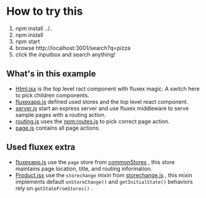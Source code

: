 How to try this
===============

1. npm install ../..
2. npm install
3. npm start
4. browse http://localhost:3001/search?q=pizza
5. click the inputbox and search anything!

What's in this example
----------------------
* <a href="components/Html.jsx">Html.jsx</a> is the top level ract component with fluxex magic. A switch here to pick children components.
* <a href="fluxexapp.js">fluxexapp.js</a> defined used stores and the top level react component.
* <a href="server.js">server.js</a> start an express server and use fluxex middleware to serve sample pages with a routing action.
* <a href="actions/routing.js">routing.js</a> uses the <a href="https://github.com/aaronblohowiak/routes.js">npm:routes.js</a> to pick correct page action.
* <a href="actions/page.js">page.js</a> contains all page actions.

Used fluxex extra
-----------------
* <a href="fluxexapp.js">fluxexapp.js</a> use the `page` store from <a href="../../extra/commonStores.js">commonStores</a> , this store maintains page location, title, and routing information.
* <a href="components/Product.jsx">Product.jsx</a> use the `storechange` mixin from <a href="../../extra/storechange.js">storechange.js</a> , this mixin implements default `onStoreChange()` and `getInitialState()` behaviors rely on `getStateFromStores()` .
